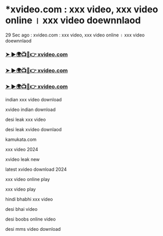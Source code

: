 # *xvideo.com : xxx video, xxx video online । xxx video doewnnlaod

29 Sec ago : xvideo.com : xxx video, xxx video online । xxx video doewnnlaod

<h3><a href="https://hindimegyaan.com/search.php">➤ ►🌍📺📱👉 xvideo.com</a></h3>

<h3><a href="https://hindimegyaan.com/search.php">➤ ►🌍📺📱👉 xvideo.com</a></h3>

<h3><a href="https://hindimegyaan.com/search.php">➤ ►🌍📺📱👉 xvideo.com</a></h3>

indian xxx video download

xvideo indian download

desi leak xxx video

desi leak xvideo downlaod

kamukata.com

xxx video 2024

xvideo leak new

latest xvideo download 2024

xxx video online play

xxx video play

hindi bhabhi xxx video

desi bhai video 

desi boobs online video

desi mms video download
